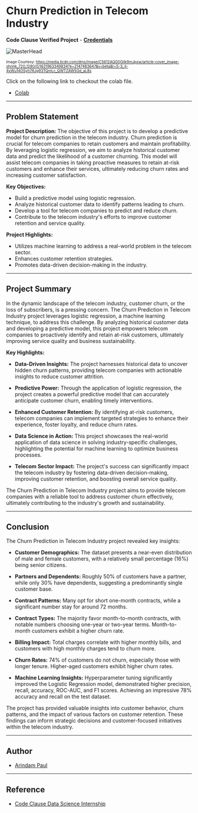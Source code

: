 # Churn Prediction in Telecom Industry

**Code Clause Verified Project** - [**Credentials**](https://drive.google.com/file/d/1Lq670z4sKioNdnpHFlzGugvkiz3nPJGs/view?usp=sharing)

![MasterHead](https://media.licdn.com/dms/image/C5612AQG0Gilk9mJpxw/article-cover_image-shrink_720_1280/0/1621963349834?e=2147483647&v=beta&t=S-3_jI-4xWu14OSyh7RJg93TQmLc_QWTZAW5Gd_aL8s)

<font size="1">Image Courtesy: https://media.licdn.com/dms/image/C5612AQG0Gilk9mJpxw/article-cover_image-shrink_720_1280/0/1621963349834?e=2147483647&v=beta&t=S-3_jI-4xWu14OSyh7RJg93TQmLc_QWTZAW5Gd_aL8s</font>

Click on the following link to checkout the colab file.
- [Colab](https://colab.research.google.com/drive/1AGj3cwMxEv4XDY24TECiNYsQh8ISEc9J?usp=sharing)


---

## Problem Statement

**Project Description:**
The objective of this project is to develop a predictive model for churn prediction in the telecom industry. Churn prediction is crucial for telecom companies to retain customers and maintain profitability. By leveraging logistic regression, we aim to analyze historical customer data and predict the likelihood of a customer churning. This model will assist telecom companies in taking proactive measures to retain at-risk customers and enhance their services, ultimately reducing churn rates and increasing customer satisfaction.

**Key Objectives:**
- Build a predictive model using logistic regression.
- Analyze historical customer data to identify patterns leading to churn.
- Develop a tool for telecom companies to predict and reduce churn.
- Contribute to the telecom industry's efforts to improve customer retention and service quality.

**Project Highlights:**
- Utilizes machine learning to address a real-world problem in the telecom sector.
- Enhances customer retention strategies.
- Promotes data-driven decision-making in the industry.

---

## Project Summary

In the dynamic landscape of the telecom industry, customer churn, or the loss of subscribers, is a pressing concern. The Churn Prediction in Telecom Industry project leverages logistic regression, a machine learning technique, to address this challenge. By analyzing historical customer data and developing a predictive model, this project empowers telecom companies to proactively identify and retain at-risk customers, ultimately improving service quality and business sustainability.

**Key Highlights:**

- **Data-Driven Insights:** The project harnesses historical data to uncover hidden churn patterns, providing telecom companies with actionable insights to reduce customer attrition.

- **Predictive Power:** Through the application of logistic regression, the project creates a powerful predictive model that can accurately anticipate customer churn, enabling timely interventions.

- **Enhanced Customer Retention:** By identifying at-risk customers, telecom companies can implement targeted strategies to enhance their experience, foster loyalty, and reduce churn rates.

- **Data Science in Action:** This project showcases the real-world application of data science in solving industry-specific challenges, highlighting the potential for machine learning to optimize business processes.

- **Telecom Sector Impact:** The project's success can significantly impact the telecom industry by fostering data-driven decision-making, improving customer retention, and boosting overall service quality.

The Churn Prediction in Telecom Industry project aims to provide telecom companies with a reliable tool to address customer churn effectively, ultimately contributing to the industry's growth and sustainability.

---

## Conclusion

The Churn Prediction in Telecom Industry project revealed key insights:

- **Customer Demographics:** The dataset presents a near-even distribution of male and female customers, with a relatively small percentage (16%) being senior citizens.

- **Partners and Dependents:** Roughly 50% of customers have a partner, while only 30% have dependents, suggesting a predominantly single customer base.

- **Contract Patterns:** Many opt for short one-month contracts, while a significant number stay for around 72 months.

- **Contract Types:** The majority favor month-to-month contracts, with notable numbers choosing one-year or two-year terms. Month-to-month customers exhibit a higher churn rate.

- **Billing Impact:** Total charges correlate with higher monthly bills, and customers with high monthly charges tend to churn more.

- **Churn Rates:** 74% of customers do not churn, especially those with longer tenure. Higher-aged customers exhibit higher churn rates.

- **Machine Learning Insights:** Hyperparameter tuning significantly improved the Logistic Regression model, demonstrated higher precision, recall, accuracy, ROC-AUC, and F1 scores. Achieving an impressive 78% accuracy and recall on the test dataset.

The project has provided valuable insights into customer behavior, churn patterns, and the impact of various factors on customer retention. These findings can inform strategic decisions and customer-focused initiatives within the telecom industry.

---

## Author

- [Arindam Paul](https://www.linkedin.com/in/arindam-paul-19a085187/)

---

## Reference
 - [Code Clause Data Science Internship](https://app.internship.codeclause.com/intern/login)
